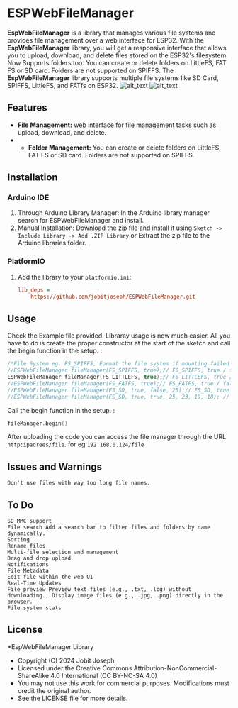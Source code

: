 # ESPWebFileManager

**EspWebFileManager** is a library that manages various file systems and provides file management over a web interface for ESP32. With the **EspWebFileManager** library, you will get a  responsive interface that allows you to upload, download, and delete files stored on the ESP32's filesystem. Now Supports folders too. You can create or delete folders on LittleFS, FAT FS or SD card. Folders are not supported on SPIFFS. The **EspWebFileManager** library supports multiple file systems like SD Card, SPIFFS, LittleFS, and FATfs on ESP32.
<img src="https://github.com/jobitjoseph/ESPWebFileManager/blob/main/Images/Desktop.jpg" width="" alt="alt_text" title="image_tooltip">
<img src="https://github.com/jobitjoseph/ESPWebFileManager/blob/main/Images/Phone.jpg" width="" alt="alt_text" title="image_tooltip">

## Features
- **File Management:** web interface for file management tasks such as upload, download, and delete.
- - **Folder Management:** You can create or delete folders on LittleFS, FAT FS or SD card. Folders are not supported on SPIFFS.

## Installation

### Arduino IDE
1. Through Arduino Library Manager: In the Arduino library manager search for ESPWebFileManager and install.
1. Manual Installation: Download the zip file and install it using `Sketch -> Include Library -> Add .ZIP Library` or Extract the zip file to the Arduino libraries folder.
### PlatformIO
1. Add the library to your `platformio.ini`:
   ```ini
   lib_deps =
       https://github.com/jobitjoseph/ESPWebFileManager.git

## Usage 
    
Check the Example file provided. Libraray usage is now much easier. All you have to do is create the proper constructor at the start of the sketch and call the begin function in the setup. :
   ```cpp
   /*File System eg. FS_SPIFFS, Format the file system if mounting failed  true/false, (for FS_SD only)Reconfig SPI pins true/false, SPI pin CS, MOSI, MISO, SCK*/
   //ESPWebFileManager fileManager(FS_SPIFFS, true);// FS_SPIFFS, true / false
   ESPWebFileManager fileManager(FS_LITTLEFS, true);// FS_LITTLEFS, true / false
   //ESPWebFileManager fileManager(FS_FATFS, true);// FS_FATFS, true / false
   //ESPWebFileManager fileManager(FS_SD, true, false, 25);// FS_SD, true / false, CS // if you don't want to change the cs pin use -1 instead
   //ESPWebFileManager fileManager(FS_SD, true, true, 25, 23, 19, 18); // FS_SD, true / false, CS , MOSI, MISO, SCK
```

    
Call the begin function in the setup. :
   ```cpp
   fileManager.begin()
```


After uploading the code you can access the file manager through the URL `http:ipadrees/file`. for eg `192.168.0.124/file`
## Issues and Warnings
    Don't use files with way too long file names.

## To Do
    SD MMC support
    File search Add a search bar to filter files and folders by name dynamically.
    Sorting
    Rename files
    Multi-file selection and management
    Drag and drop upload
    Notifications
    File Metadata
    Edit file within the web UI
    Real-Time Updates
    ̌File preview Preview text files (e.g., .txt, .log) without downloading., Display image files (e.g., .jpg, .png) directly in the browser.
    File system stats
    


## License

 *EspWebFileManager Library
 * Copyright (C) 2024 Jobit Joseph
 * Licensed under the Creative Commons Attribution-NonCommercial-ShareAlike 4.0 International (CC BY-NC-SA 4.0)
 * You may not use this work for commercial purposes. Modifications must credit the original author.
 * See the LICENSE file for more details.
